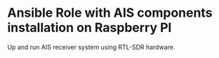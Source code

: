# Ansible Role with AIS components installation on Raspberry PI

Up and run AIS receiver system using RTL-SDR hardware.